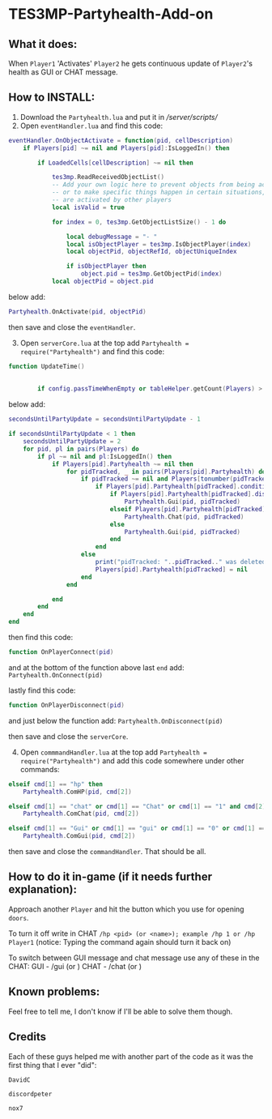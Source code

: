 # TES3MP-Partyhealth-Add-on

## What it does:
When ```Player1``` 'Activates' ```Player2``` he gets continuous update of ```Player2```'s health as GUI or CHAT message.

## How to INSTALL:
1. Download the ```Partyhealth.lua``` and put it in */server/scripts/*
2. Open ```eventHandler.lua``` and find this code:
```lua
eventHandler.OnObjectActivate = function(pid, cellDescription)
    if Players[pid] ~= nil and Players[pid]:IsLoggedIn() then

        if LoadedCells[cellDescription] ~= nil then

            tes3mp.ReadReceivedObjectList()
            -- Add your own logic here to prevent objects from being activated in certain places,
            -- or to make specific things happen in certain situations, such as when players
            -- are activated by other players
            local isValid = true

            for index = 0, tes3mp.GetObjectListSize() - 1 do

                local debugMessage = "- "
                local isObjectPlayer = tes3mp.IsObjectPlayer(index)
                local objectPid, objectRefId, objectUniqueIndex

                if isObjectPlayer then
                    object.pid = tes3mp.GetObjectPid(index)
		    local objectPid = object.pid
```
below add: 
```lua
Partyhealth.OnActivate(pid, objectPid)
``` 
then save and close the ```eventHandler```.

3. Open ```serverCore.lua``` at the top add ```Partyhealth = require("Partyhealth")``` and find this code: 
```lua
function UpdateTime()
	
	
        if config.passTimeWhenEmpty or tableHelper.getCount(Players) > 0 then
```
below add: 
```lua
secondsUntilPartyUpdate = secondsUntilPartyUpdate - 1

if secondsUntilPartyUpdate < 1 then
	secondsUntilPartyUpdate = 2
	for pid, pl in pairs(Players) do
		if pl ~= nil and pl:IsLoggedIn() then
			if Players[pid].Partyhealth ~= nil then
				for pidTracked, _ in pairs(Players[pid].Partyhealth) do	
					if pidTracked ~= nil and Players[tonumber(pidTracked)] ~= nil and Players[tonumber(pidTracked)]:IsLoggedIn() then
						if Players[pid].Partyhealth[pidTracked].condition == true then
							if Players[pid].Partyhealth[pidTracked].displayType == "gui" then
								Partyhealth.Gui(pid, pidTracked)
							elseif Players[pid].Partyhealth[pidTracked].displayType == "chat" then
								Partyhealth.Chat(pid, pidTracked)
							else
								Partyhealth.Gui(pid, pidTracked)
							end
						end
					else
						print("pidTracked: "..pidTracked.." was deleted\n")
						Players[pid].Partyhealth[pidTracked] = nil
					end
				end

			end
		end
	end
end
``` 
then find this code: 
```lua
function OnPlayerConnect(pid)
```
and at the bottom of the function above last ```end``` add: ```Partyhealth.OnConnect(pid)```

lastly find this code:
```lua
function OnPlayerDisconnect(pid)
```
and just below the function add: ```Partyhealth.OnDisconnect(pid)```

then save and close the ```serverCore```.

4. Open ```commmandHandler.lua``` at the top add ```Partyhealth = require("Partyhealth")``` and add this code somewhere under other commands:
```lua
elseif cmd[1] == "hp" then
	Partyhealth.ComHP(pid, cmd[2])

elseif cmd[1] == "chat" or cmd[1] == "Chat" or cmd[1] == "1" and cmd[2] ~= nil then
	Partyhealth.ComChat(pid, cmd[2])

elseif cmd[1] == "Gui" or cmd[1] == "gui" or cmd[1] == "0" or cmd[1] == "Default" or cmd[1] == "default" and cmd[2] ~= nil then
	Partyhealth.ComGui(pid, cmd[2])
```
then save and close the ```commandHandler```.
That should be all.


## How to do it in-game (if it needs further explanation):
Approach another ```Player``` and hit the button which you use for opening ```doors```.

To turn it off write in CHAT ```/hp <pid> (or <name>); example /hp 1 or /hp Player1``` (notice: Typing the command again should turn it back on)

To switch between GUI message and chat message use any of these in the CHAT:
GUI - /gui <pid> (or <name>)
CHAT - /chat <pid> (or <name>)

## Known problems:
Feel free to tell me, I don't know if I'll be able to solve them though.


## Credits
Each of these guys helped me with another part of the code as it was the first thing that I ever "did":

```DavidC```

```discordpeter```

```nox7```
